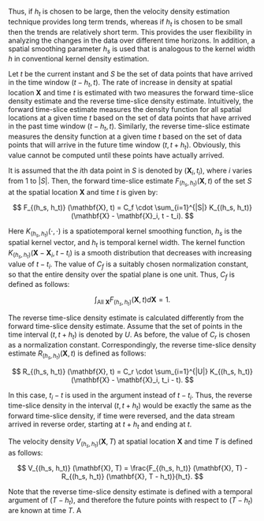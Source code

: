 
Thus, if $h_t$ is chosen to be large, then the velocity density estimation technique provides long term trends, whereas if $h_t$ is chosen to be small then the trends are relatively short term. This provides the user flexibility in analyzing the changes in the data over different time horizons. In addition, a spatial smoothing parameter $h_s$ is used that is analogous to the kernel width $h$ in conventional kernel density estimation.

Let $t$ be the current instant and $S$ be the set of data points that have arrived in the time window $(t - h_t, t)$. The rate of increase in density at spatial location $\mathbf{X}$ and time $t$ is estimated with two measures the forward time-slice density estimate and the reverse time-slice density estimate. Intuitively, the forward time-slice estimate measures the density function for all spatial locations at a given time $t$ based on the set of data points that have arrived in the past time window $(t - h_t, t)$. Similarly, the reverse time-slice estimate measures the density function at a given time $t$ based on the set of data points that will arrive in the future time window $(t, t + h_t)$. Obviously, this value cannot be computed until these points have actually arrived.

It is assumed that the $i$th data point in $S$ is denoted by $(\mathbf{X}_i, t_i)$, where $i$ varies from 1 to $|S|$. Then, the forward time-slice estimate $F_{(h_s, h_t)} (\mathbf{X}, t)$ of the set $S$ at the spatial location $\mathbf{X}$ and time $t$ is given by:

$$
F_{(h_s, h_t)} (\mathbf{X}, t) = C_f \cdot \sum_{i=1}^{|S|} K_{(h_s, h_t)} (\mathbf{X} - \mathbf{X}_i, t - t_i).
$$

Here $K_{(h_s, h_t)}(\cdot, \cdot)$ is a spatiotemporal kernel smoothing function, $h_s$ is the spatial kernel vector, and $h_t$ is temporal kernel width. The kernel function $K_{(h_s, h_t)} (\mathbf{X} - \mathbf{X}_i, t - t_i)$ is a smooth distribution that decreases with increasing value of $t - t_i$. The value of $C_f$ is a suitably chosen normalization constant, so that the entire density over the spatial plane is one unit. Thus, $C_f$ is defined as follows:

$$
\int_{\text{All } \mathbf{X}} F_{(h_s, h_t)} (\mathbf{X}, t) d\mathbf{X} = 1.
$$

The reverse time-slice density estimate is calculated differently from the forward time-slice density estimate. Assume that the set of points in the time interval $(t, t + h_t)$ is denoted by $U$. As before, the value of $C_r$ is chosen as a normalization constant. Correspondingly, the reverse time-slice density estimate $R_{(h_s, h_t)} (\mathbf{X}, t)$ is defined as follows:

$$
R_{(h_s, h_t)} (\mathbf{X}, t) = C_r \cdot \sum_{i=1}^{|U|} K_{(h_s, h_t)} (\mathbf{X} - \mathbf{X}_i, t_i - t).
$$

In this case, $t_i - t$ is used in the argument instead of $t - t_i$. Thus, the reverse time-slice density in the interval $(t, t + h_t)$ would be exactly the same as the forward time-slice density, if time were reversed, and the data stream arrived in reverse order, starting at $t + h_t$ and ending at $t$.

The velocity density $V_{(h_s, h_t)} (\mathbf{X}, T)$ at spatial location $\mathbf{X}$ and time $T$ is defined as follows:

$$
V_{(h_s, h_t)} (\mathbf{X}, T) = \frac{F_{(h_s, h_t)} (\mathbf{X}, T) - R_{(h_s, h_t)} (\mathbf{X}, T - h_t)}{h_t}.
$$

Note that the reverse time-slice density estimate is defined with a temporal argument of $(T - h_t)$, and therefore the future points with respect to $(T - h_t)$ are known at time $T$. A
